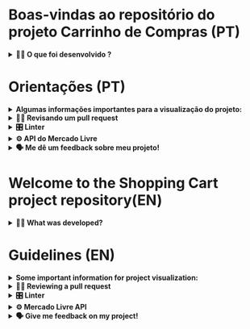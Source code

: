 # Boas-vindas ao repositório do projeto Carrinho de Compras (PT)

<details>
  <summary><strong>👨‍💻 O que foi desenvolvido ?</strong></summary><br />

**carrinho de compras** totalmente dinâmico! 🛒

Para isso, foi consuido dados diretamente de uma **API!** 🤩

E não para por aí! 🤩

Nesse projeto foi colocado em prática o desenvolvimento orientado a testes, o famoso TDD (Test Driven Development)! Que ajuda a garantir um código de qualidade, percebendo os casos de uso da sua aplicação e garantindo que ela está funcionando da maneira correta! 🚀

</details>


# Orientações (PT)

<details>
  <summary><strong>Algumas informações importantes para a visualização do projeto:</strong></summary><br />

1. Clone o repositório

- `git clone git@github.com:tryber/sd-028-b-project-shopping-cart.git`.
- Entre na pasta do repositório que você acabou de clonar:
  - `cd sd-028-b-project-shopping-cart`

2. Instale as dependências e inicialize o projeto

- Instale as dependências:
  - `npm install`

3. Para a visualização do Código:
  - `digite no terminal "npm start"`

4. Para rodar os testes:
  - `digite no terminal "npm run test"`

</details>

<details>
  <summary><strong>🕵🏿 Revisando um pull request</strong></summary><br />

  Caso queira deixar um Code Review eu vou adorar, fique a vontade!

</details>

<details>
  <summary><strong>🎛 Linter</strong></summary><br />

Para garantir a qualidade do código, foi utilizado neste projeto os linters `ESLint` e `Stylelint`.
Assim o código estará alinhado com as boas práticas de desenvolvimento, sendo mais legível
e de fácil manutenção!
</details>

<details>
<summary><strong>⚙️ API do Mercado Livre</strong></summary><br />

Foi utilizado nesse projeto a API do Mercado Livre, que traz uma lista de produtos.

</details>

  <details>
    <summary><strong>🗣 Me dê um feedback sobre meu projeto!</strong></summary> <br />

  e-mail: titomalb@gmail.com
  phone.:+55(61)982617443

  </details> 


# Welcome to the Shopping Cart project repository(EN)

<details>
  <summary><strong>👨‍💻 What was developed?</strong></summary><br />

A fully dynamic **shopping cart!** 🛒

To accomplish this, data was obtained directly from an **API!** 🤩

But that's not all! 🤩

This project put into practice test-driven development, or TDD! This helps ensure high-quality code by identifying use cases for the application and ensuring that it is working correctly! 🚀

</details>


# Guidelines (EN)
<details>
  <summary><strong>Some important information for project visualization:</strong></summary><br />

1. Clone the repository:

- `git clone git@github.com:tryber/sd-028-b-project-shopping-cart.git`.

- Access the repository folder you just cloned:
  - `cd sd-028-b-project-shopping-cart`

2. Install dependencies and initialize the project:

- Install dependencies:
  - `npm install`

3. To visualize the code:
  - `Type in the terminal: "npm start"`

4. To run the tests:
  - Type in the terminal: "npm run test"

</details>

<details>
  <summary><strong>🕵🏿 Reviewing a pull request</strong></summary><br />

If you want to do a Code Review, I'll be happy, feel free to do it!

</details>

<details>
  <summary><strong>🎛 Linter</strong></summary><br />
To ensure the code quality, this project uses the linters ESLint and Stylelint. This way, the code will be aligned with good development practices, being more readable and easy to maintain!
</details>

<details>
<summary><strong>⚙️ Mercado Livre API</strong></summary><br />

This project uses the Mercado Livre API, which provides a product list.

</details>

  <details>
    <summary><strong>🗣 Give me feedback on my project!</strong></summary> <br />
    
e-mail: titomalb@gmail.com
phone.:+55(61)98261-7443

  </details>
